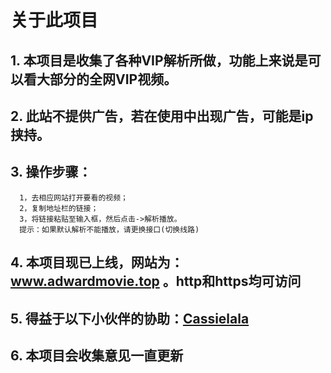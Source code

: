 # 关于此项目

## 1. 本项目是收集了各种VIP解析所做，功能上来说是可以看大部分的全网VIP视频。

## 2. 此站不提供广告，若在使用中出现广告，可能是ip挟持。

## 3. 操作步骤：
	  1，去相应网站打开要看的视频；
	  2，复制地址栏的链接；
	  3，将链接粘贴至输入框，然后点击->解析播放。
	  提示：如果默认解析不能播放，请更换接口(切换线路)
	  
## 4. 本项目现已上线，网站为：www.adwardmovie.top 。http和https均可访问

## 5. 得益于以下小伙伴的协助：[Cassielala](https://github.com/Cassie918)
			
			
## 6. 本项目会收集意见一直更新